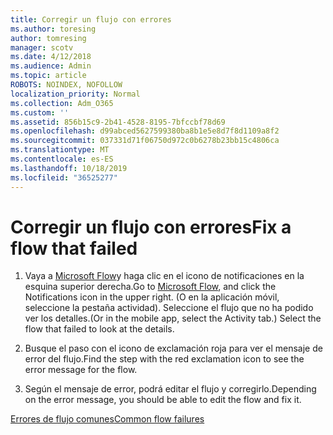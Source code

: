 ```yaml
---
title: Corregir un flujo con errores
ms.author: toresing
author: tomresing
manager: scotv
ms.date: 4/12/2018
ms.audience: Admin
ms.topic: article
ROBOTS: NOINDEX, NOFOLLOW
localization_priority: Normal
ms.collection: Adm_O365
ms.custom: ''
ms.assetid: 856b15c9-2b41-4528-8195-7bfccbf78d69
ms.openlocfilehash: d99abced5627599380ba8b1e5e8d7f8d1109a8f2
ms.sourcegitcommit: 037331d71f06750d972c0b6278b23bb15c4806ca
ms.translationtype: MT
ms.contentlocale: es-ES
ms.lasthandoff: 10/18/2019
ms.locfileid: "36525277"
---
```

# <a name="fix-a-flow-that-failed"></a><span data-ttu-id="b09ee-102">Corregir un flujo con errores</span><span class="sxs-lookup"><span data-stu-id="b09ee-102">Fix a flow that failed</span></span>

1. <span data-ttu-id="b09ee-103">Vaya a [Microsoft Flow](https://flow.microsoft.com/)y haga clic en el icono de notificaciones en la esquina superior derecha.</span><span class="sxs-lookup"><span data-stu-id="b09ee-103">Go to [Microsoft Flow](https://flow.microsoft.com/), and click the Notifications icon in the upper right.</span></span> <span data-ttu-id="b09ee-104">(O en la aplicación móvil, seleccione la pestaña actividad). Seleccione el flujo que no ha podido ver los detalles.</span><span class="sxs-lookup"><span data-stu-id="b09ee-104">(Or in the mobile app, select the Activity tab.) Select the flow that failed to look at the details.</span></span>
    
2. <span data-ttu-id="b09ee-105">Busque el paso con el icono de exclamación roja para ver el mensaje de error del flujo.</span><span class="sxs-lookup"><span data-stu-id="b09ee-105">Find the step with the red exclamation icon to see the error message for the flow.</span></span>
    
3. <span data-ttu-id="b09ee-106">Según el mensaje de error, podrá editar el flujo y corregirlo.</span><span class="sxs-lookup"><span data-stu-id="b09ee-106">Depending on the error message, you should be able to edit the flow and fix it.</span></span> 
    
[<span data-ttu-id="b09ee-107">Errores de flujo comunes</span><span class="sxs-lookup"><span data-stu-id="b09ee-107">Common flow failures</span></span>](https://go.microsoft.com/fwlink/?linkid=872110)
  

